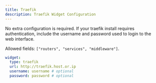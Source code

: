 ```yaml
---
title: Traefik
description: Traefik Widget Configuration
---
```


No extra configuration is required.
If your traefik install requires authentication, include the username and password used to login to the web interface.

Allowed fields: `["routers", "services", "middleware"]`.

```yaml
widget:
  type: traefik
  url: http://traefik.host.or.ip
  username: username # optional
  password: password # optional
```
